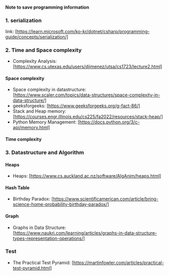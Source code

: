 #### Note to save programming information

### 1. serialization

link: [https://learn.microsoft.com/ko-kr/dotnet/csharp/programming-guide/concepts/serialization/]

### 2. Time and Space complexity
* Complexity Analysis: [https://www.cs.utexas.edu/users/djimenez/utsa/cs1723/lecture2.html]

#### Space complexity
* Space complexity in datastructure: [https://www.scaler.com/topics/data-structures/space-complexity-in-data-structure/]
* geeksforgeeks: [https://www.geeksforgeeks.org/g-fact-86/]
* Stack and Heap memory: [https://courses.engr.illinois.edu/cs225/fa2022/resources/stack-heap/]
* Python Memory Management: [https://docs.python.org/3/c-api/memory.html]

#### Time complexity

### 3. Datastructure and Algorithm

#### Heaps
* Heaps: [https://www.cs.auckland.ac.nz/software/AlgAnim/heaps.html]

#### Hash Table
* Birthday Paradox: [https://www.scientificamerican.com/article/bring-science-home-probability-birthday-paradox/]

#### Graph
* Graphs in Data Structure: [https://www.naukri.com/learning/articles/graphs-in-data-structure-types-representation-operations/]

### Test
* The Practical Test Pyramid: [https://martinfowler.com/articles/practical-test-pyramid.html]

